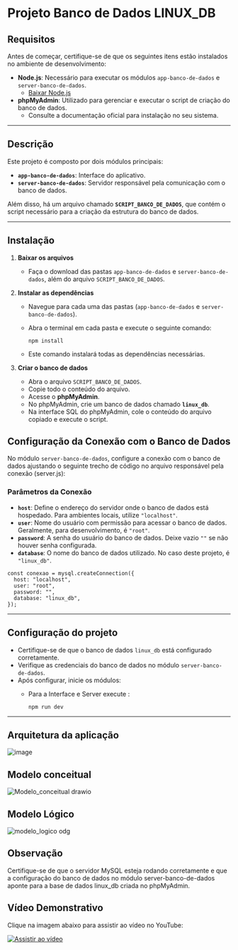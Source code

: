 # Projeto Banco de Dados LINUX_DB

## Requisitos

Antes de começar, certifique-se de que os seguintes itens estão instalados no ambiente de desenvolvimento:

- **Node.js**: Necessário para executar os módulos `app-banco-de-dados` e `server-banco-de-dados`.  
  - [Baixar Node.js](https://nodejs.org)  
- **phpMyAdmin**: Utilizado para gerenciar e executar o script de criação do banco de dados.  
  - Consulte a documentação oficial para instalação no seu sistema.  

---

## Descrição

Este projeto é composto por dois módulos principais: 

- **`app-banco-de-dados`**: Interface do aplicativo.  
- **`server-banco-de-dados`**: Servidor responsável pela comunicação com o banco de dados.  

Além disso, há um arquivo chamado **`SCRIPT_BANCO_DE_DADOS`**, que contém o script necessário para a criação da estrutura do banco de dados.

---

## Instalação

1. **Baixar os arquivos**
   - Faça o download das pastas `app-banco-de-dados` e `server-banco-de-dados`, além do arquivo `SCRIPT_BANCO_DE_DADOS`.

2. **Instalar as dependências**
   - Navegue para cada uma das pastas (`app-banco-de-dados` e `server-banco-de-dados`).
   - Abra o terminal em cada pasta e execute o seguinte comando:
  
     
     ```
     npm install
     ```
   - Este comando instalará todas as dependências necessárias.

3. **Criar o banco de dados**
   - Abra o arquivo `SCRIPT_BANCO_DE_DADOS`.
   - Copie todo o conteúdo do arquivo.
   - Acesse o **phpMyAdmin**.
   - No phpMyAdmin, crie um banco de dados chamado **`linux_db`**.
   - Na interface SQL do phpMyAdmin, cole o conteúdo do arquivo copiado e execute o script.

## Configuração da Conexão com o Banco de Dados

No módulo `server-banco-de-dados`, configure a conexão com o banco de dados ajustando o seguinte trecho de código no arquivo responsável pela conexão (server.js):

### Parâmetros da Conexão

- **`host`**: Define o endereço do servidor onde o banco de dados está hospedado. Para ambientes locais, utilize `"localhost"`.  
- **`user`**: Nome do usuário com permissão para acessar o banco de dados. Geralmente, para desenvolvimento, é `"root"`.  
- **`password`**: A senha do usuário do banco de dados. Deixe vazio `""` se não houver senha configurada.  
- **`database`**: O nome do banco de dados utilizado. No caso deste projeto, é `"linux_db"`.


```
const conexao = mysql.createConnection({
  host: "localhost",
  user: "root",
  password: "",
  database: "linux_db",
});

```

---

## Configuração do projeto

- Certifique-se de que o banco de dados `linux_db` está configurado corretamente.
- Verifique as credenciais do banco de dados no módulo `server-banco-de-dados`.
- Após configurar, inicie os módulos:
   - Para a Interface e Server execute :

  
     ```
     npm run dev
     ```

---
## Arquitetura da aplicação



![image](https://github.com/user-attachments/assets/c5918f8a-4fa9-438a-994f-feaec53dc732)

## Modelo conceitual
![Modelo_conceitual drawio](https://github.com/user-attachments/assets/92daf2ea-d579-43fb-a077-4ac2c1ba4a83)

## Modelo Lógico

![modelo_logico odg](https://github.com/user-attachments/assets/18eacea0-beed-4650-b4ea-b58bf5e022ba)


## Observação

Certifique-se de que o servidor MySQL esteja rodando corretamente e que a configuração do banco de dados no módulo server-banco-de-dados aponte para a base de dados linux_db criada no phpMyAdmin.

## Vídeo Demonstrativo

Clique na imagem abaixo para assistir ao vídeo no YouTube:

[![Assistir ao vídeo](https://img.youtube.com/vi/Am3Ckwrkt7w/0.jpg)](https://www.youtube.com/embed/Am3Ckwrkt7w?si=5y3TqnPfjOs6LcpJ)

